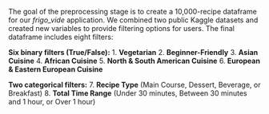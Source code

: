 The goal of the preprocessing stage is to create a 10,000-recipe dataframe for our *frigo_vide* application. We combined two public Kaggle datasets and created new variables to provide filtering options for users. The final dataframe includes eight filters:

  **Six binary filters (True/False):**
    1.  **Vegetarian**
    2.  **Beginner-Friendly**
    3.  **Asian Cuisine**
    4.  **African Cuisine**
    5.  **North & South American Cuisine**
    6.  **European & Eastern European Cuisine**

  **Two categorical filters:**
    7.  **Recipe Type** (Main Course, Dessert, Beverage, or Breakfast)
    8.  **Total Time Range** (Under 30 minutes, Between 30 minutes and 1 hour, or Over 1 hour)
